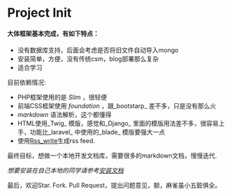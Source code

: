 # Project Init

#### 大体框架基本完成，有如下特点：
* 没有数据库支持，后面会考虑是否将旧文件自动导入mongo
* 安装简单，方便，没有传统csm，blog部署那么复杂
* 适合学习

目前依赖情况:
* PHP框架使用的是 _Slim_ ，很轻便
* 前端CSS框架使用 _foundation_ ，跟_bootstarp_ 差不多，只是没有那么火
* _markdown_ 语法解析，这个都懂得
* HTML使用_Twig_ 模版，感觉和_Django_ 里面的模版用法差不多，很容易上手，功能比_laravel_ 中使用的_blade_ 模版要强大一点
* 使用[Rss_write](https://github.com/suin/php-rss-writer)生成rss feed.

最终目标，想做一个本地开发文档库，需要很多的markdown文档，慢慢迭代.

_想要安装在自己本地的同学请参考[安装文档](http://)_

最后，欢迎Star. Fork. Pull Request，提出问题意见，额，麻雀虽小五脏俱全。